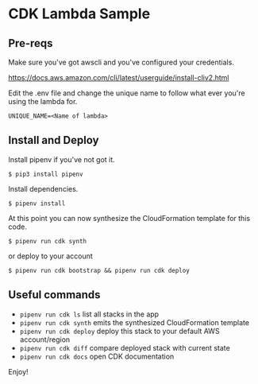 
# CDK Lambda Sample

## Pre-reqs

Make sure you've got awscli and you've configured your credentials.

https://docs.aws.amazon.com/cli/latest/userguide/install-cliv2.html

Edit the .env file and change the unique name to follow what ever you're using the lambda for.

```
UNIQUE_NAME=<Name of lambda>
```

## Install and Deploy

Install pipenv if you've not got it.

```
$ pip3 install pipenv
```

Install dependencies.

```
$ pipenv install
```

At this point you can now synthesize the CloudFormation template for this code.

```
$ pipenv run cdk synth
```

or deploy to your account 

```
$ pipenv run cdk bootstrap && pipenv run cdk deploy
```

## Useful commands

 * `pipenv run cdk ls`          list all stacks in the app
 * `pipenv run cdk synth`       emits the synthesized CloudFormation template
 * `pipenv run cdk deploy`      deploy this stack to your default AWS account/region
 * `pipenv run cdk diff`        compare deployed stack with current state
 * `pipenv run cdk docs`        open CDK documentation

Enjoy!
